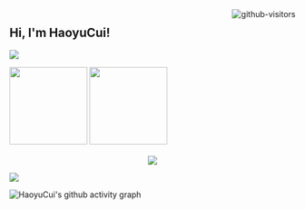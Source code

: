 <a href="https://github.com/HaoyuCui/"> 
  <img align="right", src="https://komarev.com/ghpvc/?username=Haoyucui&label=Visitors&color=blue&style=flat&logo=github%22%20alt=%22gtihub-visitors%22" alt="github-visitors"/> 
</a>

## Hi, I'm HaoyuCui!

<p>
<a href="https://blog.csdn.net/calvintri"><img src="https://img.shields.io/static/v1?label=Blog&message=CSDN&color=red"/></a>
</p>

<img height="137px" src="https://github-readme-stats.vercel.app/api/top-langs/?username=haoyucui&layout=compact"/>
<img height="137px" src="https://github-readme-stats.vercel.app/api?username=haoyucui"/><br><br>

<div align="center"> <img src="https://github-readme-streak-stats.herokuapp.com/?user=haoyucui"/> </div>

![](https://activity-graph.herokuapp.com/graph?username=haoyucui&theme=github)

![HaoyuCui's github activity graph](https://github-readme-activity-graph.vercel.app/graph?username=haoyucui&theme=xcode)

